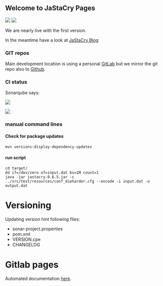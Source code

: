 ## Welcome to JaStaCry Pages

![](https://img.shields.io/badge/license-MIT-brithgreen.svg)
![](https://bestpractices.coreinfrastructure.org/projects/2521/badge)

We are nearly live with the first version.

In the meantime have a look at [JaStaCry Blog](https://blog.jastacry.org)

### GIT repos

Main development location is using a personal [GitLab](https://gitlab.kretschmann.software/stackedcrypto/JaStaCry) but we mirror the git repo also to [Github](https://github.com/kkretsch/JaStaCry).

### CI status

Sonarqube says:

![](https://sona.kretschmann.software/api/project_badges/measure?project=JaStaCry&metric=alert_status)

![](https://sona.kretschmann.software/api/project_badges/measure?project=JaStaCry&metric=coverage)


### manual command lines

#### Check for package updates

    mvn versions:display-dependency-updates

#### run script

    cd target/
    dd if=/dev/zero of=input.dat bs=1M count=1
    java -jar jastacry-0.6.5.jar -c ../src/test/resources/conf_dieharder.cfg --encode -i input.dat -o output.dat

# Versioning

Updating version hint following files:

* sonar-project.properties
* pom.xml
* VERSION.cpe
* CHANGELOG


# Gitlab pages

Automated documentation [here](https://stackedcrypto.kretschmann.fyi/JaStaCry/).

